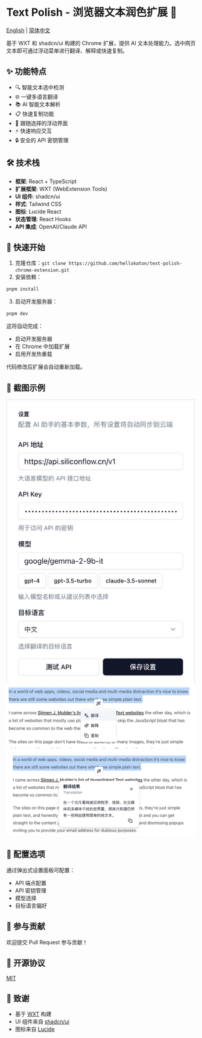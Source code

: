 # Text Polish - 浏览器文本润色扩展 🤖

[English](./README.md) | [简体中文](./README.zh-CN.md)

基于 WXT 和 shadcn/ui 构建的 Chrome 扩展，提供 AI 文本处理能力。选中网页文本即可通过浮动菜单进行翻译、解释或快速复制。

## ✨ 功能特点

- 🔍 智能文本选中检测
- 🌐 一键多语言翻译
- 📚 AI 智能文本解析
- 📋 快速复制功能
- 🎯 跟随选择的浮动界面
- ⚡ 快速响应交互
- 🔒 安全的 API 密钥管理

## 🛠️ 技术栈

- **框架**: React + TypeScript
- **扩展框架**: WXT (WebExtension Tools)
- **UI 组件**: shadcn/ui
- **样式**: Tailwind CSS
- **图标**: Lucide React
- **状态管理**: React Hooks
- **API 集成**: OpenAI/Claude API

## 🚀 快速开始

1. 克隆仓库：`git clone https://github.com/hellokaton/text-polish-chrome-extension.git`
2. 安装依赖：

```bash
pnpm install
```

3. 启动开发服务器：

```bash
pnpm dev
```

这将自动完成：

- 启动开发服务器
- 在 Chrome 中加载扩展
- 启用开发热重载

代码修改后扩展会自动重新加载。

## 📸 截图示例

<img src="screenshots/Snipaste_1.jpg" width="500px" />
<img src="screenshots/Snipaste_2.jpg" width="500px" />
<img src="screenshots/Snipaste_3.jpg" width="500px" />

## 🔧 配置选项

通过弹出式设置面板可配置：

- API 端点配置
- API 密钥管理
- 模型选择
- 目标语言偏好

## 🤝 参与贡献

欢迎提交 Pull Request 参与贡献！

## 📝 开源协议

[MIT](LICENSE)

## 🙏 致谢

- 基于 [WXT](https://wxt.dev) 构建
- UI 组件来自 [shadcn/ui](https://ui.shadcn.com)
- 图标来自 [Lucide](https://lucide.dev)
